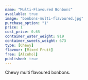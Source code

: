 ```yaml
---
name: "Multi-Flavoured Bonbons"
available: true
image: "bonbons-multi-flavoured.jpg"
purchase_option: "1"
price: 1
cost_price: 0.65
container_water_weight: 919
container_sweets_weight: 673
type: [Chewy]
flavour: [Mixed Fruit]
free: [Alcohol]
published: true
---
```

Chewy multi flavoured bonbons.